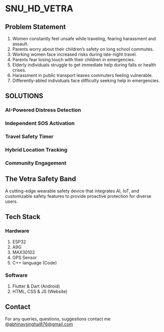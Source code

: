 # SNU_HD_VETRA


## Problem Statement

1. Women constantly feel unsafe while traveling, fearing harassment and assault.
2. Parents worry about their children’s safety on long school commutes.
3. Working women face increased risks during late-night travel.
4. Parents fear losing touch with their children in emergencies.
5. Elderly individuals struggle to get immediate help during falls or health crises.
6. Harassment in public transport leaves commuters feeling vulnerable.
7. Differently-abled individuals face difficulty seeking help in emergencies.



## SOLUTIONS

### AI-Powered Distress Detection 
### Independent SOS Activation
### Travel Safety Timer
### Hybrid Location Tracking
### Community Engagement



## The Vetra Safety Band

A cutting-edge wearable safety device that integrates AI, IoT, and customizable safety features to provide proactive protection for diverse users.


## Tech Stack

### Hardware
1. ESP32
2. A9G
3. MAX30102
4. GPS Sensor
5. C++ language (Code)

### Software
1. Flutter & Dart (Android)
2. HTML, CSS & JS (Website)



## Contact

For any queries, questions, suggestions contact me @abhinavsinghal876@gmail.com
